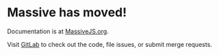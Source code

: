 # Massive has moved!

Documentation is at [MassiveJS.org](https://massivejs.org).

Visit [GitLab](https://gitlab.com/dmfay/massive-js) to check out the code, file issues, or submit merge requests.

